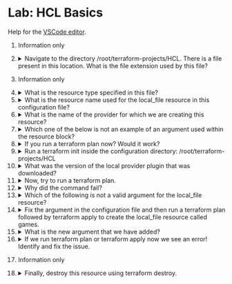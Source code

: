 # Lab: HCL Basics

Help for the [VSCode editor](https://github.com/kodekloudhub/community-faq/blob/main/docs/vscode-tips.md).

1.  Information only

1.  <details>
    <summary>Navigate to the directory /root/terraform-projects/HCL. There is a file present in this location. What is the file extension used by this file?</summary>

    1.  Open the VSCode terminal.
    1.  In the terminal, do

        ```
        cd /root/terraform-projects/HCL
        ls
        ```

        We see `main.tf`. The file name is `main` and the file extension is `.tf`

    </details>

1.  Information only

1.  <details>
    <summary>What is the resource type specified in this file?</summary>

    Inspect with VSCode:

    1. Click on `terraform-projects` in the explorer pane
    1. Click on the revealed `main.tf` to open the file
    1. Examine the `resource` line. The first argument is the `type` and the second argument is the `name`, therefore the answer is

        > `local_file`

    </details>

1.  <details>
    <summary>What is the resource name used for the local_file resource in this configuration file?</summary>

    Following on from the above, the answer is

    > `games`

    </details>

1.  <details>
    <summary>What is the name of the provider for which we are creating this resource?</summary>

    Know that the format of a resource type when decalring a resource is generally `provider_type`, therefore given `local_file` we have

    * `local` - name of the provider.
    * `file` - resource provided by the provider.

    So the answer is

    > `local`

    </details>

1.  <details>
    <summary>Which one of the below is not an example of an argument used within the resource block?</summary>

    Know that arguments are what appears between `{` and `}` in a resource block and are of the form `argument = value`

    This resource has two arguments: `filename` and `content` therefore the answer is the one that is not one of these two arguments

    > `resource_type = "local_file"`

1.  <details>
    <summary>If you run a terraform plan now? Would it work?</summary>

    > `No`

    Go ahead and try it in the terminal and note the errors.

    Why? We cannot plan or apply resources without first doing `terraform init`. For a new configuration, we must init the configuration to ensure all the correct providers are installed.

    </details>

1.  <details>
    <summary>Run a terraform init inside the configuration directory: /root/terraform-projects/HCL</summary>

    1. If the terminal is closed, reopen it
    1. Run the following commands

        ```bash
        cd /root/terraform-projects/HCL
        terraform init
        ```
    </details>

1.  <details>
    <summary>What was the version of the local provider plugin that was downloaded?</summary>

    Inspect the output from `terraform init`. It lists the names and versions of all providers that were initialized.

    </details>

1.  <details>
    <summary>Now, try to run a terraform plan.</summary>

    In the terminal run

    ```
    terraform plan
    ```

    This will either print an execution plan, or it will print a list of errors.

    </details>

1.  <details>
    <summary>Why did the command fail?</summary>

    Inspect the error produced when the command was run. If unsure, refer to the [documentation](https://registry.terraform.io/providers/hashicorp/local/latest/docs/resources/file).

    We can see that it is complaining about arguments.

    </details>

1.  <details>
    <summary>Which of the following is not a valid argument for the local_file resource?</summary>

    Check the `Unsupported argument` error in the plan output. The argument that is "not expected here" is the invalid argument.

    </details>

1.  <details>
    <summary>Fix the argument in the configuration file and then run a terraform plan followed by terraform apply to create the local_file resource called games.</summary>

    Check the `Missing required argument` error in the plan output. This gives you the correct name for the invalid argument.

    1. Edit `file` to be `filename`
    1. Run

        ```
        terraform plan
        terraform apply
        ```

    </details>

1.  <details>
    <summary>What is the new argument that we have added?</summary>

    There are now three arguments to the resource. Two of them were there before (although the values were different), and one of them is new.

    > `sensitive_content`

    The values of sensitive fields do not show up in normal execution plans.

    </details>

1.  <details>
    <summary>If we run terraform plan or terraform apply now we see an error!<br/>Identify and fix the issue.</summary>

    You may ignore the deprecation warning.

    The error here is "Invalid attribute combination". This means we have specified more than one argument in a mutually exclusive argument group. The list of mutually exclusive arguments is provided in the message:<br/>
    `[content,sensitive_content,content_base64]`

    You are asked to ensure the file content does not show up in the execution plan, so you must remove the argument that is not sensitive, i.e. `content`

    Remove this, then run

    ```
    terraform plan
    terraform apply
    ```

    Unfortunately the sensitive content still shows up in the deprecation warning. Hashicorp should really fix that! It does not however show up in the execution plan itself.

    </details>

1. Information only

1.  <details>
    <summary>Finally, destroy this resource using terraform destroy.</summary>

    Run

    ```
    terraform destroy
    ```


